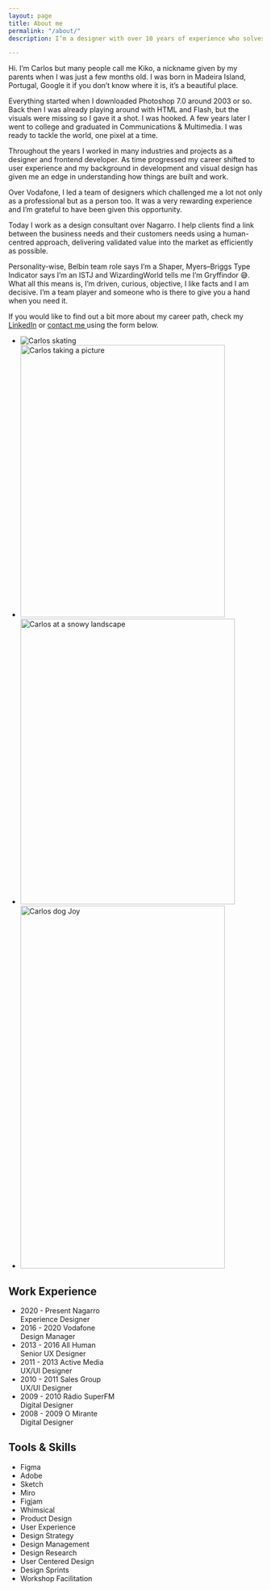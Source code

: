 ```yaml
---
layout: page
title: About me
permalink: "/about/"
description: I’m a designer with over 10 years of experience who solves challenges through design thinking.

---
```


Hi. I’m Carlos but many people call me Kiko, a nickname given by my parents when I was just a few months old. I was born in Madeira Island, Portugal, Google it if you don’t know where it is, it’s a beautiful place.

Everything started when I downloaded Photoshop 7.0 around 2003 or so. Back then I was already playing around with HTML and Flash, but the visuals were missing so I gave it a shot. I was hooked. A few years later I went to college and graduated in Communications & Multimedia. I was ready to tackle the world, one pixel at a time.

Throughout the years I worked in many industries and projects as a designer and frontend developer. As time progressed my career shifted to user experience and my background in development and visual design has given me an edge in understanding how things are built and work.

Over Vodafone, I led a team of designers which challenged me a lot not only as a professional but as a person too. It was a very rewarding experience and I’m grateful to have been given this opportunity.

Today I work as a design consultant over Nagarro. I help clients find a link between the business needs and their customers needs using a human-centred approach, delivering validated value into the market as efficiently as possible.

Personality-wise, Belbin team role says I’m a Shaper, Myers–Briggs Type Indicator says I’m an ISTJ and WizardingWorld tells me I’m Gryffindor 😅. What all this means is, I’m driven, curious, objective, I like facts and I am decisive. I’m a team player and someone who is there to give you a hand when you need it.

If you would like to find out a bit more about my career path, check my <a class="" href="https://www.linkedin.com/in/carlosjgsousa">LinkedIn</a> or <a class=" " href="#contact">contact me </a> using the form below.

<ul class="gallery">
  <li>
    <img src="../assets/images/profile/skate.gif" alt="Carlos skating">
  </li>
  <li>
      <picture>
        <source media="(min-width: 600px)" srcset="../assets/images/profile/photography.webp" type="image/webp">
        <source media="(min-width: 600px)" srcset="../assets/images/profile/photography.jpg" type="image/jpeg">
        <source srcset="../assets/images/profile/photography_small.webp" type="image/webp">
        <source srcset="../assets/images/profile/photography_small.jpg" type="image/jpeg">
        <img src="../assets/images/profile/photography.jpg" alt="Carlos taking a picture" width="405" height="540">
      </picture>
  </li>
  <li>
      <picture>
        <source media="(min-width: 600px)" srcset="../assets/images/profile/profile_3.webp" type="image/webp">
        <source media="(min-width: 600px)" srcset="../assets/images/profile/profile_3.jpg" type="image/jpeg">
        <source srcset="../assets/images/profile/profile_3_small.webp" type="image/webp">
        <source srcset="../assets/images/profile/profile_3_small.jpg" type="image/jpeg">
        <img src="../assets/images/profile/profile_3.jpg" alt="Carlos at a snowy landscape" loading="lazy" width="425" height="566">
      </picture>
    </li>
  <li>
      <picture>
        <source media="(min-width: 600px)" srcset="../assets/images/profile/joy.webp" type="image/webp">
        <source media="(min-width: 600px)" srcset="../assets/images/profile/joy.jpg" type="image/jpeg">
        <source srcset="../assets/images/profile/joy_small.webp" type="image/webp">
        <source srcset="../assets/images/profile/joy_small.jpg" type="image/jpeg">
        <img src="../assets/images/profile/joy.jpeg" alt="Carlos dog Joy"  loading="lazy" width="405" height="719">
      </picture>
    </li>
</ul>

<div class="spacer reveal work-skills">
  <div class="work-experience">
    <h2 class="">Work Experience</h2>
    <ul>
      <li class="reveal">
          <span class="date">2020 - Present</span>
          Nagarro <br>
          Experience Designer
      </li>
      <li class="reveal">
          <span class="date">2016 - 2020</span>
          Vodafone <br>
          Design Manager
      </li>
      <li class="reveal">
          <span class="date">2013 - 2016</span>
          All Human <br>
          Senior UX Designer
      </li>
      <li class="reveal">
          <span class="date">2011 - 2013</span>
          Active Media <br>
          UX/UI Designer
      </li>
      <li class="reveal">
          <span class="date">2010 - 2011</span>
          Sales Group <br>
          UX/UI Designer
      </li>
      <li class="reveal">
          <span class="date">2009 - 2010</span>
          Rádio SuperFM <br>
          Digital Designer
      </li>
      <li class="reveal">
          <span class="date">2008 - 2009</span>
          O Mirante <br>
          Digital Designer
      </li>
    </ul>
  </div>
  <div class="skills">
    <h2>Tools & Skills</h2>
    <ul>
      <li class="reveal">Figma</li>
      <li class="reveal">Adobe</li>
      <li class="reveal">Sketch</li>
      <li class="reveal">Miro</li>
      <li class="reveal">Figjam</li>
      <li class="reveal">Whimsical</li>
      <li class="reveal">Product Design</li>
      <li class="reveal">User Experience</li>
      <li class="reveal">Design Strategy</li>
      <li class="reveal">Design Management</li>
      <li class="reveal">Design Research</li>
      <li class="reveal">User Centered Design</li>
      <li class="reveal">Design Sprints</li>
      <li class="reveal">Workshop Facilitation</li>
    </ul>
  </div>
</div>


